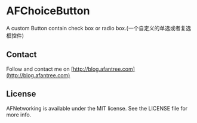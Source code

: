 AFChoiceButton
==============

A custom Button contain check box or radio box.(一个自定义的单选或者复选框控件)


## Contact

Follow and contact me on [http://blog.afantree.com](http://blog.afantree.com)


## License

AFNetworking is available under the MIT license. See the LICENSE file for more info.
